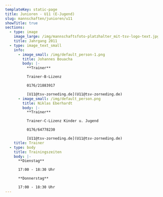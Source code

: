 ```yaml
---
templateKey: static-page
title: Junioren - U11 (E-Jugend)
slug: mannschaften/junioren/u11
showTitle: true
sections:
  - type: image
    image_large: /img/mannschaftsfoto-platzhalter_mit-tsv-logo-text.jpg
    title: Jahrgang 2011
  - type: image_text_small
    info:
      - image_small: /img/default_person-1.png
        title: Johannes Bouacha
        body: |-
          **Trainer**

          Trainer-B-Lizenz

          0176/21883917

          [U11@tsv-zorneding.de](U11@tsv-zorneding.de)
      - image_small: /img/default_person.png
        title: Niklas Eberhardt
        body: |-
          **Trainer**

          Trainer-C-Lizenz Kinder u. Jugend

          0176/64778230

          [U11@tsv-zorneding.de](U11@tsv-zorneding.de)
    title: Trainer
  - type: body
    title: Trainingszeiten
    body: |-
      **Dienstag**

      17:00 - 18:30 Uhr

      **Donnerstag**

      17:00 - 18:30 Uhr
---
```

